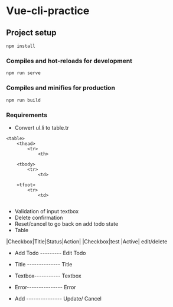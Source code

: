 # Vue-cli-practice

## Project setup
```
npm install
```

### Compiles and hot-reloads for development
```
npm run serve
```

### Compiles and minifies for production
```
npm run build
```

### Requirements

* Convert ul.li to table.tr

```
<table>
    <thead>
        <tr>
            <th>

    <tbody>
        <tr>
            <td>

    <tfoot>
        <tr>
            <td>
            
```
* Validation of input textbox
* Delete confirmation
* Reset/cancel to go back on add todo state
* Table

|Checkbox|Title|Status|Action|
|Checkbox|test |Active| edit/delete

* Add Todo ---------    Edit Todo
* Title --------------        Title
* Textbox-----------      Textbox
* Error---------------         Error

* Add   --------------- Update/ Cancel